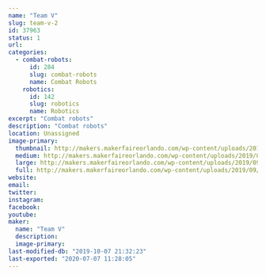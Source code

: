 ```yaml
---
name: "Team V"
slug: team-v-2
id: 37963
status: 1
url: 
categories:
  - combat-robots:
      id: 284
      slug: combat-robots
      name: Combat Robots
    robotics:
      id: 142
      slug: robotics
      name: Robotics
excerpt: "Combat robots"
description: "Combat robots"
location: Unassigned
image-primary:
  thumbnail: http://makers.makerfaireorlando.com/wp-content/uploads/2019/09/9F135227-60BB-44D5-AFA3-BD4031460030-150x150.png
  medium: http://makers.makerfaireorlando.com/wp-content/uploads/2019/09/9F135227-60BB-44D5-AFA3-BD4031460030-300x139.png
  large: http://makers.makerfaireorlando.com/wp-content/uploads/2019/09/9F135227-60BB-44D5-AFA3-BD4031460030-1024x473.png
  full: http://makers.makerfaireorlando.com/wp-content/uploads/2019/09/9F135227-60BB-44D5-AFA3-BD4031460030.png
website: 
email: 
twitter: 
instagram: 
facebook: 
youtube: 
maker:
  name: "Team V"
  description:
  image-primary: 
last-modified-db: "2019-10-07 21:32:23"
last-exported: "2020-07-07 11:28:05"
---
```

